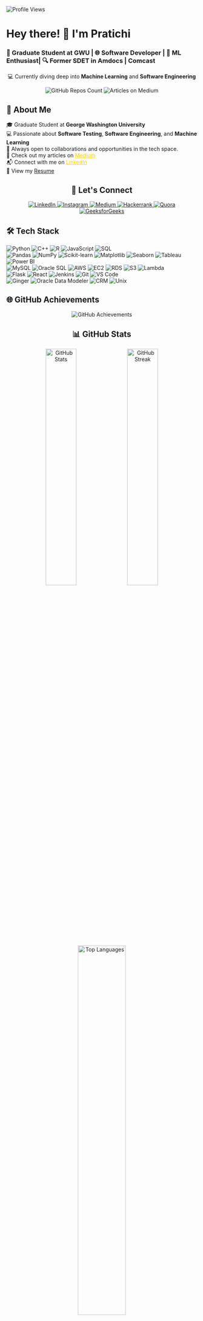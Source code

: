 ![Profile Views](https://shields.io/badge/dynamic/json?url=https://api.github.com/users/FnuPratichi&query=$.public_repos&label=Profile%20Views&color=blue)

<h1><strong>Hey there! 👋 I'm Pratichi</strong></h1>
<h3>🚀 Graduate Student at GWU | 🌐 Software Developer | 🤖 ML Enthusiast| 🔍 Former SDET in Amdocs | Comcast </h3>
<p align="center">💻 Currently diving deep into <strong>Machine Learning</strong> and <strong>Software Engineering</strong></p>


<div class="badge" align="center">
    <img src="https://shields.io/badge/dynamic/json?url=https://api.github.com/users/FnuPratichi&query=$.public_repos&label=GitHub%20Repos&color=blue" alt="GitHub Repos Count"/>
    <img src="https://img.shields.io/badge/Articles%20on-Medium-%2312100E.svg?logo=medium&color=blue" alt="Articles on Medium"/>
</div>





<h2>🌟 About Me</h2>
<p align="left">
    🎓 Graduate Student at <strong>George Washington University</strong><br>
    💻 Passionate about <strong>Software Testing</strong>, <strong>Software Engineering</strong>, and <strong>Machine Learning</strong><br>
    🤝 Always open to collaborations and opportunities in the tech space.<br>
    📝 Check out my articles on <a href="https://medium.com/@pratichi3" target="_blank" style="color: #ffcc00;">Medium</a><br>
    📬 Connect with me on <a href="https://www.linkedin.com/in/pratichi11/" target="_blank" style="color: #ffcc00;">LinkedIn</a><br>
    📄 View my <a href="https://drive.google.com/file/d/1UrrkWS6f-KDnPUUPgdyY7mxBqSNW6S-1/view?usp=drive_link">Resume</a>
</p>

<h2 align="center">🔗 Let's Connect</h2>
<div align="center" class="social-links">
    <a href="https://www.linkedin.com/in/pratichi11/" target="blank">
        <img src="https://img.icons8.com/color/48/000000/linkedin.png" alt="LinkedIn"/>
    </a>
    <a href="https://www.instagram.com/pratichi_02/" target="blank">
        <img src="https://img.icons8.com/color/48/000000/instagram-new.png" alt="Instagram"/>
    </a>
    <a href="https://medium.com/@pratichi3" target="blank">
        <img src="https://img.icons8.com/color/48/000000/medium-monogram.png" alt="Medium"/>
    </a>
    <a href="https://www.hackerrank.com/profile/pratichi3" target="blank">
        <img src="https://img.icons8.com/external-tal-revivo-color-tal-revivo/48/000000/external-hackerrank-is-a-technology-company-that-focuses-on-competitive-programming-logo-color-tal-revivo.png" alt="Hackerrank"/>
    </a>
    <a href="https://www.quora.com/profile/Pratichi-11" target="blank">
        <img src="https://img.icons8.com/color/48/000000/quora.png" alt="Quora"/>
    </a>
    <a href="https://www.geeksforgeeks.org/user/noob_pratichi/" target="blank">
        <img src="" alt="GeeksforGeeks"/>
    </a>
    
</div>


<h2>🛠️ Tech Stack</h2>

<div>
    <div>
        <img src="https://img.shields.io/badge/-Python-blue?style=flat-square&logo=python" alt="Python"/>
        <img src="https://img.shields.io/badge/-C%2B%2B-blue?style=flat-square&logo=cplusplus" alt="C++"/>
        <img src="https://img.shields.io/badge/-R-blue?style=flat-square&logo=r" alt="R"/>
        <img src="https://img.shields.io/badge/-JavaScript-yellow?style=flat-square&logo=javascript" alt="JavaScript"/>
        <img src="https://img.shields.io/badge/-SQL-blue?style=flat-square&logo=mysql" alt="SQL"/>
    </div>

  <div>
        <img src="https://img.shields.io/badge/-Pandas-blue?style=flat-square&logo=pandas" alt="Pandas"/>
        <img src="https://img.shields.io/badge/-NumPy-blue?style=flat-square&logo=numpy" alt="NumPy"/>
        <img src="https://img.shields.io/badge/-Scikit%20Learn-blue?style=flat-square&logo=scikit-learn" alt="Scikit-learn"/>
        <img src="https://img.shields.io/badge/-Matplotlib-blue?style=flat-square&logo=matplotlib" alt="Matplotlib"/>
        <img src="https://img.shields.io/badge/-Seaborn-blue?style=flat-square&logo=seaborn" alt="Seaborn"/>
        <img src="https://img.shields.io/badge/-Tableau-blue?style=flat-square&logo=tableau" alt="Tableau"/>
        <img src="https://img.shields.io/badge/-Power%20BI-blue?style=flat-square&logo=powerbi" alt="Power BI"/>
    </div>

  <div>
        <img src="https://img.shields.io/badge/-MySQL-blue?style=flat-square&logo=mysql" alt="MySQL"/>
        <img src="https://img.shields.io/badge/-Oracle%20SQL-blue?style=flat-square&logo=oracle" alt="Oracle SQL"/>
        <img src="https://img.shields.io/badge/-AWS-blue?style=flat-square&logo=amazonaws" alt="AWS"/>
        <img src="https://img.shields.io/badge/-EC2-blue?style=flat-square&logo=amazonaws" alt="EC2"/>
        <img src="https://img.shields.io/badge/-RDS-blue?style=flat-square&logo=amazonaws" alt="RDS"/>
        <img src="https://img.shields.io/badge/-S3-blue?style=flat-square&logo=amazonaws" alt="S3"/>
        <img src="https://img.shields.io/badge/-Lambda-blue?style=flat-square&logo=amazonaws" alt="Lambda"/>
    </div>

  <div>
        <img src="https://img.shields.io/badge/-Flask-blue?style=flat-square&logo=flask" alt="Flask"/>
        <img src="https://img.shields.io/badge/-React.js-blue?style=flat-square&logo=react" alt="React"/>
        <img src="https://img.shields.io/badge/-Jenkins-blue?style=flat-square&logo=jenkins" alt="Jenkins"/>
        <img src="https://img.shields.io/badge/-Git-blue?style=flat-square&logo=git" alt="Git"/>
        <img src="https://img.shields.io/badge/-VS%20Code-blue?style=flat-square&logo=visualstudiocode" alt="VS Code"/>
    </div>

  <div>
        <img src="https://img.shields.io/badge/-Ginger-blue?style=flat-square&logo=ginger" alt="Ginger"/>
        <img src="https://img.shields.io/badge/-Oracle%20Data%20Modeler-blue?style=flat-square&logo=oracle" alt="Oracle Data Modeler"/>
        <img src="https://img.shields.io/badge/-CRM-blue?style=flat-square&logo=crm" alt="CRM"/>
        <img src="https://img.shields.io/badge/-Unix-blue?style=flat-square&logo=unix" alt="Unix"/>
    </div>
</div>


<h2>🌐 GitHub Achievements</h2>
<p align="center">
    <img src="https://github-profile-trophy.vercel.app/?username=FnuPratichi&theme=dark" alt="GitHub Achievements" />
</p>

<h2 align="center">📊 GitHub Stats</h2>
<p align="center">
    <img src="https://github-readme-stats.vercel.app/api?username=FnuPratichi&show_icons=true&theme=radical" alt="GitHub Stats" style="width: 40%; min-width: 200px; margin-right: 10px;"/>
    <img src="https://github-readme-streak-stats.herokuapp.com/?user=FnuPratichi&theme=radical" alt="GitHub Streak" style="width: 40%; min-width: 200px;"/>
</p>
<p align="center">
    <img src="https://github-readme-stats.vercel.app/api/top-langs?username=FnuPratichi&show_icons=true&locale=en&layout=compact&theme=radical" alt="Top Languages" style="width: 50%; min-width: 25px;"/>
</p>
<br>


